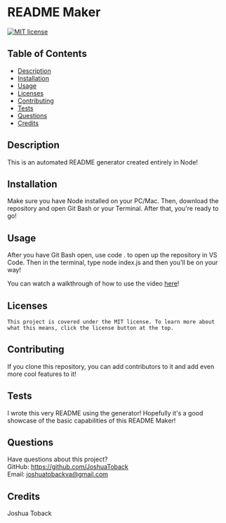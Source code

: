 # README Maker
  [![MIT license](https://img.shields.io/badge/License-MIT-blue.svg)](https://lbesson.mit-license.org/)
  ## Table of Contents
  * [Description](#description)
  * [Installation](#installation)
  * [Usage](#usage)
  * [Licenses](#licenses)
  * [Contributing](#contributing)
  * [Tests](#tests)
  * [Questions](#questions)
  * [Credits](#credits)
  ## Description
  This is an automated README generator created entirely in Node! 
  ## Installation
  Make sure you have Node installed on your PC/Mac. Then, download the repository and open Git Bash or your Terminal. After that, you're ready to go! 
  ## Usage
  After you have Git Bash open, use code . to open up the repository in VS Code. Then in the terminal, type node index.js and then you'll be on your way! 

  You can watch a walkthrough of how to use the video [here](https://www.youtube.com/watch?v=M0E4uEx-_a0)!
  ## Licenses
    This project is covered under the MIT license. To learn more about what this means, click the license button at the top.
  ## Contributing
  If you clone this repository, you can add contributors to it and add even more cool features to it!
  ## Tests
  I wrote this very README using the generator! Hopefully it's a good showcase of the basic capabilities of this README Maker!
  ## Questions
  Have questions about this project?  
  GitHub: https://github.com/JoshuaToback  
  Email: joshuatobackva@gmail.com
  ## Credits
  Joshua Toback
